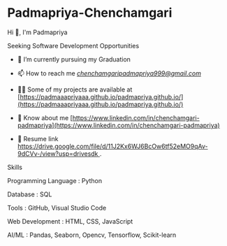  # Padmapriya-Chenchamgari
Hi 👋, I'm Padmapriya

Seeking Software Development Opportunities

- 🌱 I’m currently pursuing my Graduation

- 📫 How to reach me *chenchamgaripadmapriya999@gmail.com*

- 👨‍💻 Some of my projects are available at [https://padmaaapriyaaa.github.io/padmapriya.github.io/](https://padmaaapriyaaa.github.io/padmapriya.github.io/)

- 📄 Know about me [https://www.linkedin.com/in/chenchamgari-padmapriya](https://www.linkedin.com/in/chenchamgari-padmapriya)

- 🔗 Resume link [https://drive.google.com/file/d/11J2Kx6WJ6BcOw6tf52eMO9qAv-9dCVv-/view?usp=drivesdk ](https://drive.google.com/file/d/11J2Kx6WJ6BcOw6tf52eMO9qAv-9dCVv-/view?usp=drivesdk).

Skills

  Programming Language :
    Python

  Database :
    SQL
    
  Tools :
   GitHub,
   Visual Studio Code
   
  Web Development :
    HTML,
    CSS,
    JavaScript
  
  AI/ML :
    Pandas,
    Seaborn,
    Opencv,
    Tensorflow,
    Scikit-learn
